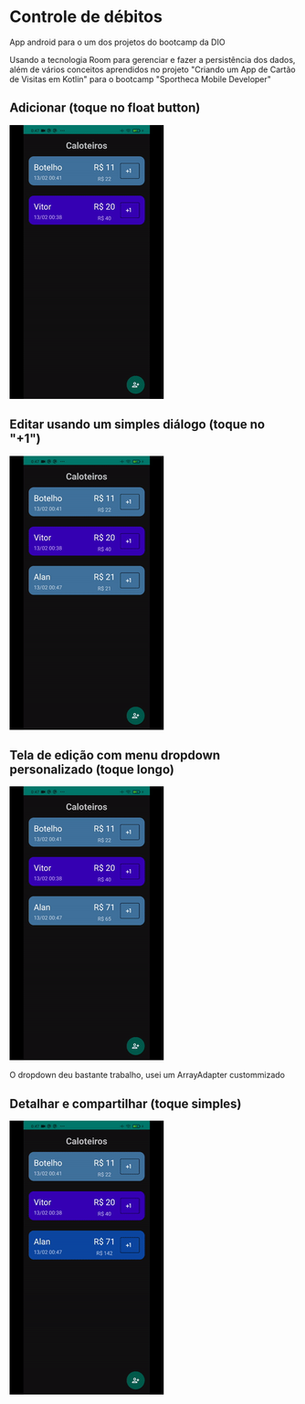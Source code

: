 # Controle de débitos
App android para o um dos projetos do bootcamp da DIO

Usando a tecnologia Room para gerenciar e fazer a persistência dos dados, além de vários conceitos aprendidos no projeto "Criando um App de Cartão de Visitas em Kotlin"
para o bootcamp "Sportheca Mobile Developer"


## Adicionar (toque no float button)
![](gifs/Adicionar.gif)

## Editar usando um simples diálogo (toque no "+1")
![](gifs/Editar_dialog.gif)

## Tela de edição com menu dropdown personalizado (toque longo)
![](gifs/Editar.gif)

O dropdown deu bastante trabalho, usei um ArrayAdapter custommizado


## Detalhar e compartilhar (toque simples)
![](gifs/Compartilhar.gif)
